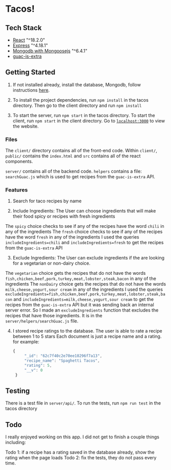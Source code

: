 # Tacos!

## Tech Stack

- [React](https://reactjs.org/) "^18.2.0"
- [Express](https://expressjs.com/) "^4.18.1"
- [Mongodb with Mongoosejs](https://mongoosejs.com/) "^6.4.1"
- [guac-is-extra](https://github.com/madeintandem/guac-is-extra)

## Getting Started

1. If not installed already, install the database, Mongodb, follow instructions [here](https://www.mongodb.com/docs/manual/administration/install-community/).

2. To install the project dependencies, run `npm install` in the tacos directory. Then go to the client directory and run `npm install`

3. To start the server, run `npm start` in the tacos directory. To start the client, run `npm start` in the client directory. Go to [`localhost:3000`](http://localhost:3000) to view the website.

### Files

The `client/` directory contains all of the front-end code. Within `client/`, `public/` contains the `index.html` and `src` contains all of the react components.

`server/` contains all of the backend code. `helpers` contains a file: `searchGuac.js` which is used to get recipes from the `guac-is-extra` API.

### Features

1. Search for taco recipes by name

2. Include Ingredients: The User can choose ingredients that will make their food spicy or recipes with fresh ingredients

The `spicy` choice checks to see if any of the recipes have the word `chili` in any of the ingredients
The `fresh` choice checks to see if any of the recipes have the word `fresh` in any of the ingredients
I used the queries `includeIngredients=chili` and `includeIngredients=fresh` to get the recipes from the `guac-is-extra` API

3. Exclude Ingredients: The User can exclude ingredients if the are looking for a vegetarian or non-dairy choice.

The `vegetarian` choice gets the recipes that do not have the words `fish,chicken,beef,pork,turkey,meat,lobster,steak,bacon` in any of the ingredients
The `nonDairy` choice gets the recipes that do not have the words `milk,cheese,yogurt,sour cream` in any of the ingredients
I used the queries `excludeIngredients=fish,chicken,beef,pork,turkey,meat,lobster,steak,bacon` and `includeIngredients=milk,cheese,yogurt,sour cream` to get the recipes from the `guac-is-extra` API but it was sending back an internal server error. So I made an `excludeIngredients` function that excludes the recipes that have those ingredients. It is in the `server/helpers/searchGuac.js` file.

4. I stored recipe ratings to the database. The user is able to rate a recipe between 1 to 5 stars
   Each document is just a recipe name and a rating. for example:

   ```javascript
   {
        "_id": "62c7f40c2e70ee10296f7a13",
        "recipe_name": "Spaghetti Tacos",
        "rating": 5,
        "__v": 0
    }
   ```

## Testing

There is a test file in `server/api/`. To run the tests, run `npm run test` in the tacos directory

## Todo

I really enjoyed working on this app. I did not get to finish a couple things including:

Todo 1: if a recipe has a rating saved in the database already, show the rating when the page loads
Todo 2: fix the tests, they do not pass every time.
